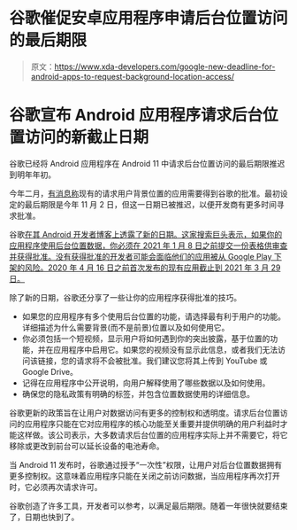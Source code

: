 # 谷歌催促安卓应用程序申请后台位置访问的最后期限

> 原文：<https://www.xda-developers.com/google-new-deadline-for-android-apps-to-request-background-location-access/>

# 谷歌宣布 Android 应用程序请求后台位置访问的新截止日期

谷歌已经将 Android 应用程序在 Android 11 中请求后台位置访问的最后期限推迟到明年年初。

今年二月，[有消息称](https://www.xda-developers.com/android-apps-background-location-google-approval/)现有的请求用户背景位置的应用需要得到谷歌的批准。最初设定的最后期限是今年 11 月 2 日，但这一日期已被推迟，以便开发商有更多时间寻求批准。

谷歌[在其 Android 开发者博客上透露了新的日期。这家搜索巨头表示，如果你的应用程序使用后台位置数据，你必须在 2021 年 1 月 8 日之前提交一份表格供审查并获得批准。没有获得批准的开发者可能会面临他们的应用被从 Google Play 下架的风险。2020 年 4 月 16 日之前首次发布的现有应用截止到 2021 年 3 月 29 日。](https://android-developers.googleblog.com/2020/11/tips-for-getting-your-app-approved-for-background-location-access.html)

除了新的日期，谷歌还分享了一些让你的应用程序获得批准的技巧。

*   如果您的应用程序有多个使用后台位置的功能，请选择最有利于用户的功能。详细描述为什么需要背景(而不是前景)位置以及如何使用它。
*   你必须包括一个短视频，显示用户将如何遇到你的突出披露，基于位置的功能，并在应用程序中启用它。如果您的视频没有显示此信息，或者我们无法访问该链接，您的请求将不会被批准。我们建议您将其上传到 YouTube 或 Google Drive。
*   记得在应用程序中公开说明，向用户解释使用了哪些数据以及如何使用。
*   确保您的隐私政策有明确的标签，并包含位置数据使用的详细信息。

谷歌更新的政策旨在让用户对数据访问有更多的控制权和透明度。请求后台位置访问的应用程序只能在它对应用程序的核心功能至关重要并提供明确的用户利益时才能这样做。该公司表示，大多数请求后台位置的应用程序实际上并不需要它，将它移除或更改到前台可以延长设备的电池寿命。

当 Android 11 发布时，谷歌通过授予“一次性”权限，让用户对后台位置数据拥有更多控制权。这意味着应用程序只能在关闭之前访问数据，当应用程序再次打开时，它必须再次请求许可。

谷歌创造了许多工具，开发者可以参考，以满足最后期限。随着一年很快就要结束了，日期也快到了。